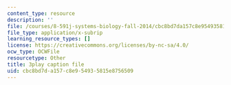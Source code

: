 ```yaml
---
content_type: resource
description: ''
file: /courses/8-591j-systems-biology-fall-2014/cbc8bd7da157c8e954935815e8756509_EFXjKHdbi6A.srt
file_type: application/x-subrip
learning_resource_types: []
license: https://creativecommons.org/licenses/by-nc-sa/4.0/
ocw_type: OCWFile
resourcetype: Other
title: 3play caption file
uid: cbc8bd7d-a157-c8e9-5493-5815e8756509
---
```

